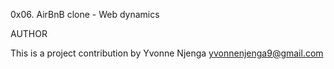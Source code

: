 0x06. AirBnB clone - Web dynamics

AUTHOR

This is a project contribution by Yvonne Njenga <yvonnenjenga9@gmail.com>
